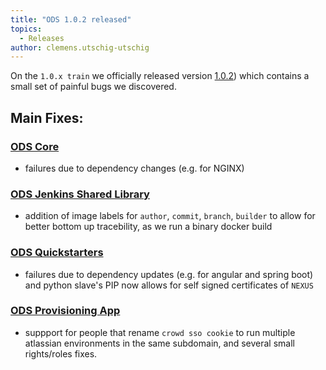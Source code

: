 ```yaml
---
title: "ODS 1.0.2 released"
topics:
  - Releases
author: clemens.utschig-utschig
---
```

On the `1.0.x train` we officially released version [1.0.2](https://github.com/orgs/opendevstack/projects/7)) which contains a small set of painful bugs we discovered.

## Main Fixes:

### [ODS Core](https://github.com/opendevstack/ods-core/blob/v1.0.2/CHANGELOG.md)
- failures due to dependency changes (e.g. for NGINX)

### [ODS Jenkins Shared Library](https://github.com/opendevstack/ods-jenkins-shared-library/blob/v1.0.2/CHANGELOG.md)
- addition of image labels for `author`, `commit`, `branch`, `builder` to allow for better bottom up tracebility, as we run a binary docker build

### [ODS Quickstarters](https://github.com/opendevstack/ods-project-quickstarters/blob/v1.0.2/CHANGELOG.md)
- failures due to dependency updates (e.g. for angular and spring boot) and python slave's PIP now allows for self signed certificates of `NEXUS`

### [ODS Provisioning App](https://github.com/opendevstack/ods-provisioning-app/blob/v1.0.2/CHANGELOG.md)
- suppport for people that rename `crowd sso cookie` to run multiple atlassian environments in the same subdomain, and several small rights/roles fixes.